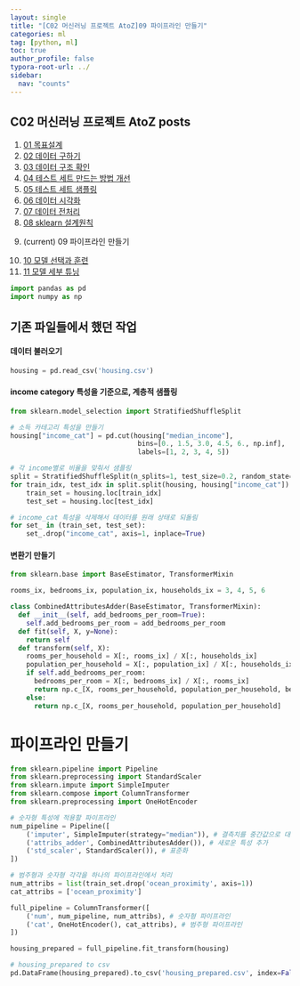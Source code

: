 ```yaml
---
layout: single
title: "[C02 머신러닝 프로젝트 AtoZ]09 파이프라인 만들기"
categories: ml
tag: [python, ml]
toc: true
author_profile: false
typora-root-url: ../
sidebar:
  nav: "counts"
---
```


 
<nav class="cods"><h2>C02 머신러닝 프로젝트 AtoZ posts</h2><ol><li><a href="/ml/C02_머신러닝_프로젝트_AtoZ~01_목표설계/">01 목표설계</a></li><li><a href="/ml/C02_머신러닝_프로젝트_AtoZ~02_데이터_구하기/">02 데이터 구하기</a></li><li><a href="/ml/C02_머신러닝_프로젝트_AtoZ~03_데이터_구조_확인/">03 데이터 구조 확인</a></li><li><a href="/ml/C02_머신러닝_프로젝트_AtoZ~04_테스트_세트_만드는_방법_개선/">04 테스트 세트 만드는 방법 개선</a></li><li><a href="/ml/C02_머신러닝_프로젝트_AtoZ~05_테스트_세트_샘플링/">05 테스트 세트 샘플링</a></li><li><a href="/ml/C02_머신러닝_프로젝트_AtoZ~06_데이터_시각화/">06 데이터 시각화</a></li><li><a href="/ml/C02_머신러닝_프로젝트_AtoZ~07_데이터_전처리/">07 데이터 전처리</a></li><li><a href="/ml/C02_머신러닝_프로젝트_AtoZ~08_sklearn_설계원칙/">08 sklearn 설계원칙</a></li><li><p>(current) 09 파이프라인 만들기</p></li><li><a href="/ml/C02_머신러닝_프로젝트_AtoZ~10_모델_선택과_훈련/">10 모델 선택과 훈련</a></li><li><a href="/ml/C02_머신러닝_프로젝트_AtoZ~11_모델_세부_튜닝/">11 모델 세부 튜닝</a></li></ol></nav>


``` python
import pandas as pd
import numpy as np
```
## 기존 파일들에서 했던 작업
 
#### 데이터 불러오기
 

``` python
housing = pd.read_csv('housing.csv')
```
#### income category 특성을 기준으로, 계층적 샘플링
 

``` python
from sklearn.model_selection import StratifiedShuffleSplit

# 소득 카테고리 특성을 만들기
housing["income_cat"] = pd.cut(housing["median_income"],
                                bins=[0., 1.5, 3.0, 4.5, 6., np.inf],
                                labels=[1, 2, 3, 4, 5])

# 각 income별로 비율을 맞춰서 샘플링
split = StratifiedShuffleSplit(n_splits=1, test_size=0.2, random_state=42)
for train_idx, test_idx in split.split(housing, housing["income_cat"]):
    train_set = housing.loc[train_idx]
    test_set = housing.loc[test_idx]

# income_cat 특성을 삭제해서 데이터를 원래 상태로 되돌림
for set_ in (train_set, test_set):
    set_.drop("income_cat", axis=1, inplace=True)
```
#### 변환기 만들기
 

``` python
from sklearn.base import BaseEstimator, TransformerMixin

rooms_ix, bedrooms_ix, population_ix, households_ix = 3, 4, 5, 6

class CombinedAttributesAdder(BaseEstimator, TransformerMixin):
  def __init__(self, add_bedrooms_per_room=True):
    self.add_bedrooms_per_room = add_bedrooms_per_room
  def fit(self, X, y=None):
    return self
  def transform(self, X):
    rooms_per_household = X[:, rooms_ix] / X[:, households_ix]
    population_per_household = X[:, population_ix] / X[:, households_ix]
    if self.add_bedrooms_per_room:
      bedrooms_per_room = X[:, bedrooms_ix] / X[:, rooms_ix]
      return np.c_[X, rooms_per_household, population_per_household, bedrooms_per_room]
    else:
      return np.c_[X, rooms_per_household, population_per_household]
```
# 파이프라인 만들기
 

``` python
from sklearn.pipeline import Pipeline
from sklearn.preprocessing import StandardScaler
from sklearn.impute import SimpleImputer
from sklearn.compose import ColumnTransformer
from sklearn.preprocessing import OneHotEncoder

# 숫자형 특성에 적용할 파이프라인
num_pipeline = Pipeline([
    ('imputer', SimpleImputer(strategy="median")), # 결측치를 중간값으로 대체
    ('attribs_adder', CombinedAttributesAdder()), # 새로운 특성 추가
    ('std_scaler', StandardScaler()), # 표준화
])

# 범주형과 숫자형 각각을 하나의 파이프라인에서 처리
num_attribs = list(train_set.drop('ocean_proximity', axis=1))
cat_attribs = ['ocean_proximity']

full_pipeline = ColumnTransformer([
    ('num', num_pipeline, num_attribs), # 숫자형 파이프라인
    ('cat', OneHotEncoder(), cat_attribs), # 범주형 파이프라인
])

housing_prepared = full_pipeline.fit_transform(housing)

# housing_prepared to csv
pd.DataFrame(housing_prepared).to_csv('housing_prepared.csv', index=False)
```
